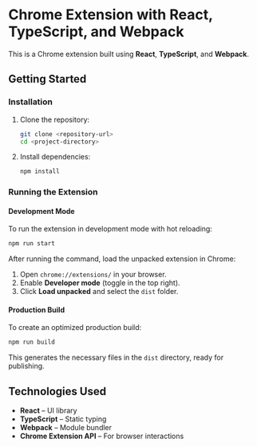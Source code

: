
# Chrome Extension with React, TypeScript, and Webpack  

This is a Chrome extension built using **React**, **TypeScript**, and **Webpack**.  

## Getting Started  

### Installation  

1. Clone the repository:  
   ```bash
   git clone <repository-url>  
   cd <project-directory>
   ```
2. Install dependencies:  
   ```bash
   npm install
   ```

### Running the Extension  

#### Development Mode  

To run the extension in development mode with hot reloading:  
```bash
npm run start
```

After running the command, load the unpacked extension in Chrome:  
1. Open `chrome://extensions/` in your browser.  
2. Enable **Developer mode** (toggle in the top right).  
3. Click **Load unpacked** and select the `dist` folder.  

#### Production Build  

To create an optimized production build:  
```bash
npm run build
```

This generates the necessary files in the `dist` directory, ready for publishing.  

## Technologies Used  

- **React** – UI library  
- **TypeScript** – Static typing  
- **Webpack** – Module bundler  
- **Chrome Extension API** – For browser interactions  
 
